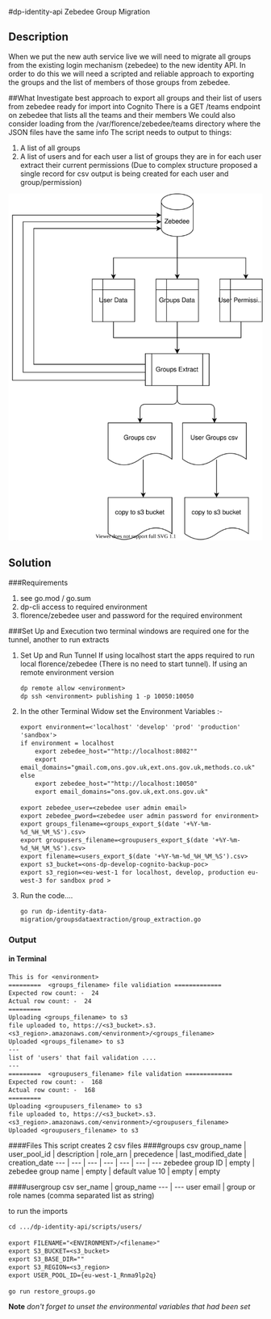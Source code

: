 #dp-identity-api Zebedee Group Migration
## Description

When we put the new auth service live we will need to migrate all groups from the existing login mechanism (zebedee) to the new identity API. In order to do this we will need a scripted and reliable approach to exporting the groups and the list of members of those groups from zebedee.

##What
Investigate best approach to export all groups and their list of users from zebedee ready for import into Cognito
There is a GET /teams endpoint on zebedee that lists all the teams and their members
We could also consider loading from the /var/florence/zebedee/teams directory where the JSON files have the same info
The script needs to output to things:
1. A list of all groups
2. A list of users and for each user a list of groups they are in
    for each user extract their current permissions
    (Due to complex structure proposed a single record for csv output is being created for each user and group/permission)

![dataflow](dataflow.drawio.svg)

## Solution 
###Requirements 
1.  see go.mod / go.sum
2.  dp-cli access to required environment
3.  florence/zebedee user and password for the required environment

###Set Up and Execution
two terminal windows are required  one for the tunnel, another to run extracts 
1. Set Up and Run Tunnel
    If using localhost start the apps required to run local florence/zebedee (There is no need to start tunnel).
    If using an remote environment version
    ```shell
    dp remote allow <environment>
    dp ssh <environment> publishing 1 -p 10050:10050
    ```
2. In the other Terminal Widow set the Environment Variables :-
    ``` shell 
    export environment=<'localhost' 'develop' 'prod' 'production' 'sandbox'>
    if environment = localhost 
        export zebedee_host=""http://localhost:8082"" 
        export email_domains="gmail.com,ons.gov.uk,ext.ons.gov.uk,methods.co.uk"
    else 
        export zebedee_host=""http://localhost:10050" 
        export email_domains="ons.gov.uk,ext.ons.gov.uk"

    export zebedee_user=<zebedee user admin email>
    export zebedee_pword=<zebedee user admin password for environment>
    export groups_filename=<groups_export_$(date '+%Y-%m-%d_%H_%M_%S').csv>
    export groupusers_filename=<groupusers_export_$(date '+%Y-%m-%d_%H_%M_%S').csv>
    export filename=<users_export_$(date '+%Y-%m-%d_%H_%M_%S').csv>
    export s3_bucket=<ons-dp-develop-cognito-backup-poc>
    export s3_region=<eu-west-1 for localhost, develop, production eu-west-3 for sandbox prod >
    ```
3. Run the code....
   ``` shell
   go run dp-identity-data-migration/groupsdataextraction/group_extraction.go
   ```

### Output
#### in Terminal 
```
This is for <environment>
=========  <groups_filename> file validiation =============
Expected row count: -  24
Actual row count: -  24
=========
Uploading <groups_filename> to s3
file uploaded to, https://<s3_bucket>.s3.<s3_region>.amazonaws.com/<environment>/<groups_filename>
Uploaded <groups_filename> to s3
---
list of 'users' that fail validation ....
---
=========  <groupusers_filename> file validation =============
Expected row count: -  168
Actual row count: -  168
=========
Uploading <groupusers_filename> to s3
file uploaded to, https://<s3_bucket>.s3.<s3_region>.amazonaws.com/<environment>/<groupusers_filename>
Uploaded <groupusers_filename> to s3
```

####Files
This script creates 2 csv files 
####groups csv 
group_name | user_pool_id | description | role_arn | precedence | last_modified_date | creation_date
--- | --- | --- | --- | --- | --- | ---
zebedee group ID | empty | zebedee group name | empty | default value 10 | empty | empty 

####usergroup csv
ser_name | group_name
--- | ---
user email | group or role names (comma separated list as string)

to run the imports
```
cd .../dp-identity-api/scripts/users/

export FILENAME="<ENVIRONMENT>/<filename>"
export S3_BUCKET=<s3_bucket>
export S3_BASE_DIR=""
export S3_REGION=<s3_region>
export USER_POOL_ID={eu-west-1_Rnma9lp2q}

go run restore_groups.go
```

**Note** *don't forget to unset the environmental variables that had been set*
